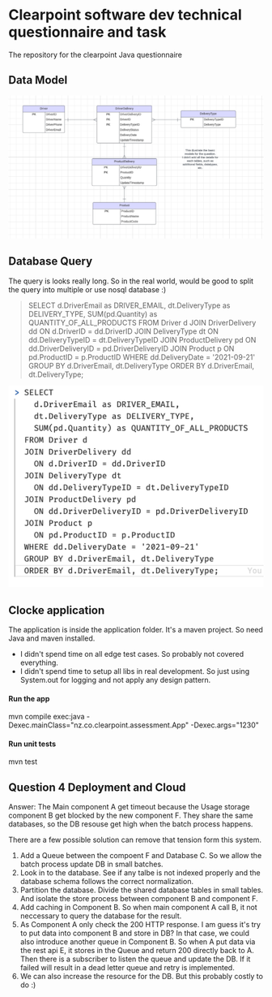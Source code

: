 # Clearpoint software dev technical questionnaire and task

The repository for the clearpoint Java questionnaire

## Data Model
![ERD Diagram](ERD.png)

## Database Query
The query is looks really long. So in the real world, would be good to split the query into multiple or use nosql database :)

> SELECT
    d.DriverEmail as DRIVER_EMAIL,
    dt.DeliveryType as DELIVERY_TYPE,
    SUM(pd.Quantity) as QUANTITY_OF_ALL_PRODUCTS
  FROM Driver d
  JOIN DriverDelivery dd 
    ON d.DriverID = dd.DriverID
  JOIN DeliveryType dt
    ON dd.DeliveryTypeID = dt.DeliveryTypeID
  JOIN ProductDelivery pd
    ON dd.DriverDeliveryID = pd.DriverDeliveryID
  JOIN Product p
    ON pd.ProductID = p.ProductID
  WHERE dd.DeliveryDate = '2021-09-21'
  GROUP BY d.DriverEmail, dt.DeliveryType
  ORDER BY d.DriverEmail, dt.DeliveryType;

![SQL Query](QueryScreenshot.png)

## Clocke application
The application is inside the application folder. It's a maven project. So need Java and maven installed.

* I didn't spend time on all edge test cases. So probably not covered everything.
* I didn't spend time to setup all libs in real development. So just using System.out for logging and not apply any design pattern. 

#### Run the app
mvn compile exec:java -Dexec.mainClass="nz.co.clearpoint.assessment.App" -Dexec.args="1230"

#### Run unit tests
mvn test

## Question 4 Deployment and Cloud

Answer: The Main component A get timeout because the Usage storage component B get blocked by the new component F. They share the same databases, so the DB resouse get high when the batch process happens.

There are a few possible solution can remove that tension form this system.

1. Add a Queue between the compoent F and Database C. So we allow the batch process update DB in small batches.
2. Look in to the database. See if any talbe is not indexed properly and the database schema follows the correct normalization. 
3. Partition the database. Divide the shared database tables in small tables. And isolate the store process between component B and component F.
4. Add caching in Component B. So when main component A call B, it not neccessary to query the database for the result.
5. As Component A only check the 200 HTTP response. I am guess it's try to put data into component B and store in DB? In that case, we could also introduce another queue in Component B. So when A put data via the rest api E, it stores in the Queue and return 200 directly back to A. Then there is a subscriber to listen the queue and update the DB. If it failed will result in a dead letter queue and retry is implemented.
6. We can also increase the resource for the DB. But this probably costly to do :)